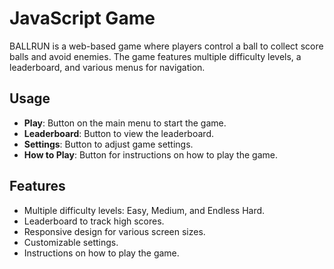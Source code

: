 # JavaScript Game

BALLRUN is a web-based game where players control a ball to collect score balls and avoid enemies. The game features multiple difficulty levels, a leaderboard, and various menus for navigation.

## Usage

- **Play**: Button on the main menu to start the game.
- **Leaderboard**: Button to view the leaderboard.
- **Settings**: Button to adjust game settings.
- **How to Play**: Button for instructions on how to play the game.

## Features

- Multiple difficulty levels: Easy, Medium, and Endless Hard.
- Leaderboard to track high scores.
- Responsive design for various screen sizes.
- Customizable settings.
- Instructions on how to play the game.
